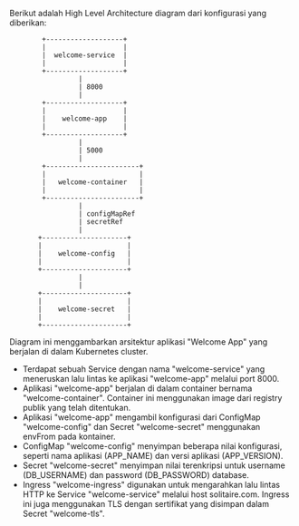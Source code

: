 Berikut adalah High Level Architecture diagram dari konfigurasi yang diberikan:

            +-------------------+
            |                   |
            |  welcome-service  |
            |                   |
            +-------------------+
                     |
                     | 8000
                     |
            +-------------------+
            |                   |
            |    welcome-app    |
            |                   |
            +-------------------+
                     |
                     | 5000
                     |
            +-----------------------+
            |                       |
            |   welcome-container   |
            |                       |
            +-----------------------+
                     |
                     | configMapRef
                     | secretRef
                     |
           +---------------------+
           |                     |
           |    welcome-config   |
           |                     |
           +---------------------+
                     |
                     |
           +---------------------+
           |                     |
           |    welcome-secret   |
           |                     |
           +---------------------+


Diagram ini menggambarkan arsitektur aplikasi "Welcome App" yang berjalan di dalam Kubernetes cluster. 

- Terdapat sebuah Service dengan nama "welcome-service" yang meneruskan lalu lintas ke aplikasi "welcome-app" melalui port 8000.
- Aplikasi "welcome-app" berjalan di dalam container bernama "welcome-container". Container ini menggunakan image dari registry publik yang telah ditentukan.
- Aplikasi "welcome-app" mengambil konfigurasi dari ConfigMap "welcome-config" dan Secret "welcome-secret" menggunakan envFrom pada kontainer.
- ConfigMap "welcome-config" menyimpan beberapa nilai konfigurasi, seperti nama aplikasi (APP_NAME) dan versi aplikasi (APP_VERSION).
- Secret "welcome-secret" menyimpan nilai terenkripsi untuk username (DB_USERNAME) dan password (DB_PASSWORD) database.
- Ingress "welcome-ingress" digunakan untuk mengarahkan lalu lintas HTTP ke Service "welcome-service" melalui host solitaire.com. Ingress ini juga menggunakan TLS dengan sertifikat yang disimpan dalam Secret "welcome-tls".